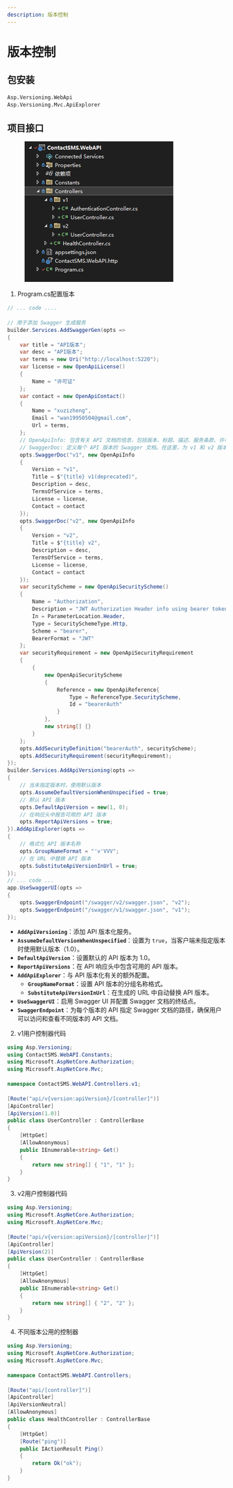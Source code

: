 ```yaml
---
description: 版本控制
---
```


# 版本控制

## 包安装

```bash
Asp.Versioning.WebApi
Asp.Versioning.Mvc.ApiExplorer
```

## 项目接口

<figure><img src="../../images/dotnet/WebAPI/image2.png" alt=""><figcaption></figcaption></figure>

1. Program.cs配置版本

```csharp
// ... code ....

// 用于添加 Swagger 生成服务
builder.Services.AddSwaggerGen(opts =>
{
    var title = "API版本";
    var desc = "API版本";
    var terms = new Uri("http://localhost:5220");
    var license = new OpenApiLicense()
    {
        Name = "许可证"
    };
    var contact = new OpenApiContact()
    {
        Name = "xuzizheng",
        Email = "wan19950504@gmail.com",
        Url = terms,
    };
    // OpenApiInfo: 包含有关 API 文档的信息，包括版本、标题、描述、服务条款、许可证和联系信息。
    // SwaggerDoc: 定义每个 API 版本的 Swagger 文档。在这里，为 v1 和 v2 版本分别创建了文档。
    opts.SwaggerDoc("v1", new OpenApiInfo
    {
        Version = "v1",
        Title = $"{title} v1(deprecated)",
        Description = desc,
        TermsOfService = terms,
        License = license,
        Contact = contact
    });
    opts.SwaggerDoc("v2", new OpenApiInfo
    {
        Version = "v2",
        Title = $"{title} v2",
        Description = desc,
        TermsOfService = terms,
        License = license,
        Contact = contact
    });
    var securityScheme = new OpenApiSecurityScheme()
    {
        Name = "Authorization",
        Description = "JWT Authorization Header info using bearer tokens",
        In = ParameterLocation.Header,
        Type = SecuritySchemeType.Http,
        Scheme = "bearer",
        BearerFormat = "JWT"
    };
    var securityRequirement = new OpenApiSecurityRequirement
    {
        {
            new OpenApiSecurityScheme
            {
                Reference = new OpenApiReference{
                    Type = ReferenceType.SecurityScheme,
                    Id = "bearerAuth"
                }
            },
            new string[] {}
        }
    };
    opts.AddSecurityDefinition("bearerAuth", securityScheme);
    opts.AddSecurityRequirement(securityRequirement);
});
builder.Services.AddApiVersioning(opts =>
{
    // 当未指定版本时，使用默认版本
    opts.AssumeDefaultVersionWhenUnspecified = true;
    // 默认 API 版本
    opts.DefaultApiVersion = new(1, 0);
    // 在响应头中报告可用的 API 版本
    opts.ReportApiVersions = true;
}).AddApiExplorer(opts =>
{
    // 格式化 API 版本名称
    opts.GroupNameFormat = "'v'VVV";
    // 在 URL 中替换 API 版本  
    opts.SubstituteApiVersionInUrl = true;
});
// ... code ...
app.UseSwaggerUI(opts =>
{
    opts.SwaggerEndpoint("/swagger/v2/swagger.json", "v2");
    opts.SwaggerEndpoint("/swagger/v1/swagger.json", "v1");
});
```

* **`AddApiVersioning`**：添加 API 版本化服务。
* **`AssumeDefaultVersionWhenUnspecified`**：设置为 `true`，当客户端未指定版本时使用默认版本（1.0）。
* **`DefaultApiVersion`**：设置默认的 API 版本为 1.0。
* **`ReportApiVersions`**：在 API 响应头中包含可用的 API 版本。
* **`AddApiExplorer`**：与 API 版本化有关的额外配置。
  * **`GroupNameFormat`**：设置 API 版本的分组名称格式。
  * **`SubstituteApiVersionInUrl`**：在生成的 URL 中自动替换 API 版本。
* **`UseSwaggerUI`**：启用 Swagger UI 并配置 Swagger 文档的终结点。
* **`SwaggerEndpoint`**：为每个版本的 API 指定 Swagger 文档的路径，确保用户可以访问和查看不同版本的 API 文档。

2. v1用户控制器代码

```csharp
using Asp.Versioning;
using ContactSMS.WebAPI.Constants;
using Microsoft.AspNetCore.Authorization;
using Microsoft.AspNetCore.Mvc;

namespace ContactSMS.WebAPI.Controllers.v1;

[Route("api/v{version:apiVersion}/[controller]")]
[ApiController]
[ApiVersion(1.0)]
public class UserController : ControllerBase
{
    [HttpGet]
    [AllowAnonymous]
    public IEnumerable<string> Get()
    {
        return new string[] { "1", "1" };
    }
}

```

3. v2用户控制器代码

```csharp
using Asp.Versioning;
using Microsoft.AspNetCore.Authorization;
using Microsoft.AspNetCore.Mvc;

[Route("api/v{version:apiVersion}/[controller]")]
[ApiController]
[ApiVersion(2)]
public class UserController : ControllerBase
{
    [HttpGet]
    [AllowAnonymous]
    public IEnumerable<string> Get()
    {
        return new string[] { "2", "2" };
    }
}
```

4. 不同版本公用的控制器

```csharp
using Asp.Versioning;
using Microsoft.AspNetCore.Authorization;
using Microsoft.AspNetCore.Mvc;

namespace ContactSMS.WebAPI.Controllers;

[Route("api/[controller]")]
[ApiController]
[ApiVersionNeutral]
[AllowAnonymous]
public class HealthController : ControllerBase
{
    [HttpGet]
    [Route("ping")]
    public IActionResult Ping()
    {
        return Ok("ok");
    }
}
```





